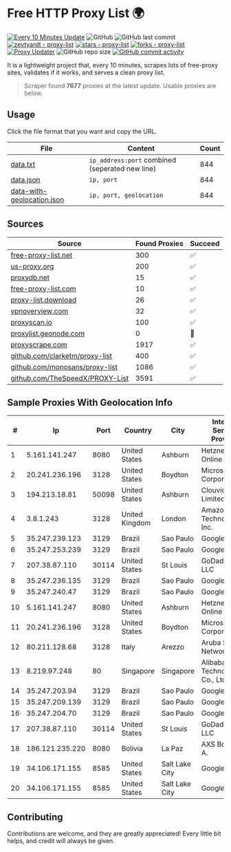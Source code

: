 
# Free HTTP Proxy List 🌍

[![Every 10 Minutes Update](https://github.com/mertguvencli/http-proxy-list/actions/workflows/main.yml/badge.svg?branch=main)](https://github.com/mertguvencli/http-proxy-list/actions/workflows/main.yml)
![GitHub](https://img.shields.io/github/license/mertguvencli/http-proxy-list)
![GitHub last commit](https://img.shields.io/github/last-commit/mertguvencli/http-proxy-list)
[![zevtyardt - proxy-list](https://img.shields.io/static/v1?label=zevtyardt&message=proxy-list&color=blue&logo=github)](https://github.com/zevtyardt/proxy-list "Go to GitHub repo")
[![stars - proxy-list](https://img.shields.io/github/stars/zevtyardt/proxy-list?style=social)](https://github.com/zevtyardt/proxy-list)
[![forks - proxy-list](https://img.shields.io/github/forks/zevtyardt/proxy-list?style=social)](https://github.com/zevtyardt/proxy-list)
[![Proxy Updater](https://github.com/zevtyardt/proxy-list/workflows/Proxy%20Updater/badge.svg)](https://github.com/zevtyardt/proxy-list/actions?query=workflow:"Proxy+Updater")
![GitHub repo size](https://img.shields.io/github/repo-size/zevtyardt/proxy-list)
[![GitHub commit activity](https://img.shields.io/github/commit-activity/m/zevtyardt/proxy-list?logo=commits)](https://github.com/zevtyardt/proxy-list/commits/main)

It is a lightweight project that, every 10 minutes, scrapes lots of free-proxy sites, validates if it works, and serves a clean proxy list.

> Scraper found **7677** proxies at the latest update. Usable proxies are below.

## Usage

Click the file format that you want and copy the URL.

|File|Content|Count|
|----|-------|-----|
|[data.txt](https://raw.githubusercontent.com/mertguvencli/http-proxy-list/main/proxy-list/data.txt)|`ip_address:port` combined (seperated new line)|844|
|[data.json](https://raw.githubusercontent.com/mertguvencli/http-proxy-list/main/proxy-list/data.json)|`ip, port`|844|
|[data-with-geolocation.json](https://raw.githubusercontent.com/mertguvencli/http-proxy-list/main/proxy-list/data-with-geolocation.json)|`ip, port, geolocation`|844|

## Sources

|Source|Found Proxies|Succeed|
|------|-------------|-------|
|[free-proxy-list.net](https://free-proxy-list.net)|300|✅|
|[us-proxy.org](https://www.us-proxy.org)|200|✅|
|[proxydb.net](http://proxydb.net)|15|✅|
|[free-proxy-list.com](https://free-proxy-list.com/?page=&port=&type%5B%5D=http&type%5B%5D=https&up_time=0&search=Search)|10|✅|
|[proxy-list.download](https://www.proxy-list.download/HTTP)|26|✅|
|[vpnoverview.com](https://vpnoverview.com/privacy/anonymous-browsing/free-proxy-servers)|32|✅|
|[proxyscan.io](https://www.proxyscan.io)|100|✅|
|[proxylist.geonode.com](https://proxylist.geonode.com/api/proxy-list?limit=300&page=1&sort_by=lastChecked&sort_type=desc&protocols=http,https)|0|🚫|
|[proxyscrape.com](https://api.proxyscrape.com/v2/?request=displayproxies&protocol=http&timeout=10000&country=all&ssl=all&anonymity=all)|1917|✅|
|[github.com/clarketm/proxy-list](https://raw.githubusercontent.com/clarketm/proxy-list/master/proxy-list-raw.txt)|400|✅|
|[github.com/monosans/proxy-list](https://raw.githubusercontent.com/monosans/proxy-list/main/proxies/http.txt)|1086|✅|
|[github.com/TheSpeedX/PROXY-List](https://raw.githubusercontent.com/TheSpeedX/PROXY-List/master/http.txt)|3591|✅|


## Sample Proxies With Geolocation Info

|#|Ip|Port|Country|City|Internet Service Provider|
|-|--|----|-------|----|-------------------------|
|1|5.161.141.247|8080|United States|Ashburn|Hetzner Online GmbH|
|2|20.241.236.196|3128|United States|Boydton|Microsoft Corporation|
|3|194.213.18.81|50098|United States|Ashburn|Clouvider Limited|
|4|3.8.1.243|3128|United Kingdom|London|Amazon Technologies Inc.|
|5|35.247.239.123|3129|Brazil|Sao Paulo|Google LLC|
|6|35.247.253.239|3129|Brazil|Sao Paulo|Google LLC|
|7|207.38.87.110|30114|United States|St Louis|GoDaddy.com, LLC|
|8|35.247.236.135|3129|Brazil|Sao Paulo|Google LLC|
|9|35.247.240.47|3129|Brazil|Sao Paulo|Google LLC|
|10|5.161.141.247|8080|United States|Ashburn|Hetzner Online GmbH|
|11|20.241.236.196|3128|United States|Boydton|Microsoft Corporation|
|12|80.211.128.68|3128|Italy|Arezzo|Aruba S.p.A. Network|
|13|8.219.97.248|80|Singapore|Singapore|Alibaba (US) Technology Co., Ltd.|
|14|35.247.203.94|3129|Brazil|Sao Paulo|Google LLC|
|15|35.247.209.139|3129|Brazil|Sao Paulo|Google LLC|
|16|35.247.204.70|3129|Brazil|Sao Paulo|Google LLC|
|17|207.38.87.110|30114|United States|St Louis|GoDaddy.com, LLC|
|18|186.121.235.220|8080|Bolivia|La Paz|AXS Bolivia S. A.|
|19|34.106.171.155|8585|United States|Salt Lake City|Google LLC|
|20|34.106.171.155|8585|United States|Salt Lake City|Google LLC|



## Contributing

Contributions are welcome, and they are greatly appreciated! Every
little bit helps, and credit will always be given.


